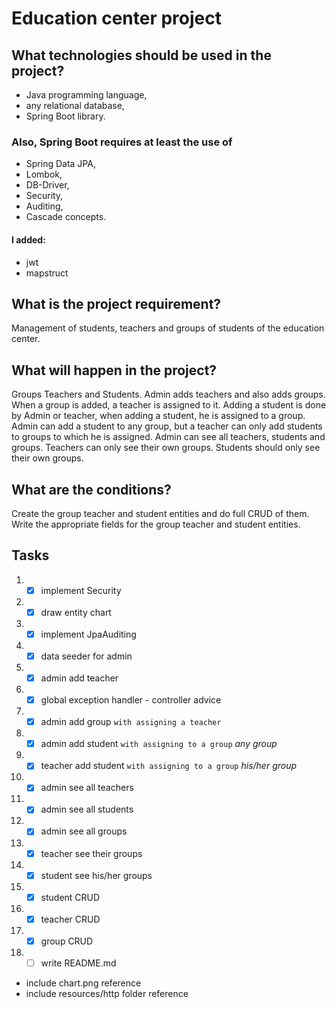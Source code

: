 # Education center project
## What technologies should be used in the project?
 * Java programming language,
 * any relational database,
 * Spring Boot library. 

### Also, Spring Boot requires at least the use of 
 * Spring Data JPA,
 * Lombok,
 * DB-Driver,
 * Security,
 * Auditing,
 * Cascade concepts.
#### I added:
 * jwt
 * mapstruct

## What is the project requirement? 
Management of students, teachers and groups of students of the education center.

## What will happen in the project? 
Groups Teachers and Students.
Admin adds teachers and also adds groups. When a group is added, a teacher is assigned to it. 
Adding a student is done by Admin or teacher, when adding a student, he is assigned to a group.
Admin can add a student to any group, but a teacher can only add students to groups to which he is assigned.
Admin can see all teachers, students and groups. Teachers can only see their own groups. Students should only see their own groups.

## What are the conditions? 
Create the group teacher and student entities and do full CRUD of them.
Write the appropriate fields for the group teacher and student entities.

## Tasks
 1. - [x] implement Security
 2. - [x] draw entity chart
 3. - [x] implement JpaAuditing
 4. - [x] data seeder for admin
 5. - [x] admin add teacher
 6. - [x] global exception handler - controller advice
 7. - [x] admin add group `with assigning a teacher`
 8. - [x] admin add student `with assigning to a group` *any group*
 9. - [x] teacher add student `with assigning to a group` *his/her group*
 10. - [x] admin see all teachers
 11. - [x] admin see all students
 12. - [x] admin see all groups
 13. - [x] teacher see their groups
 14. - [x] student see his/her groups
 15. - [x] student CRUD
 16. - [x] teacher CRUD
 17. - [x] group CRUD
 18. - [ ] write README.md
  - include chart.png reference
  - include resources/http folder reference

